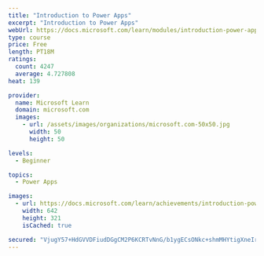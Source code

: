 ```yaml
---
title: "Introduction to Power Apps"
excerpt: "Introduction to Power Apps"
webUrl: https://docs.microsoft.com/learn/modules/introduction-power-apps/
type: course
price: Free
length: PT18M
ratings:
  count: 4247
  average: 4.727808
heat: 139

provider:
  name: Microsoft Learn
  domain: microsoft.com
  images:
    - url: /assets/images/organizations/microsoft.com-50x50.jpg
      width: 50
      height: 50

levels:
  - Beginner

topics:
  - Power Apps

images:
  - url: https://docs.microsoft.com/learn/achievements/introduction-power-apps-social.png
    width: 642
    height: 321
    isCached: true

secured: "VjugY57+HdGVVDFiudDGgCM2P6KCRTvNnG/b1ygECsONkc+shmMHYtigXneIrKUNAkTqPcIxrKJt7NhESv1LUfYC1lLVXb1z8W6V/bYetgVWxlcPIbkrjHJCEtsV5bCbPBiDjEKPuc7NFugY/eVOVu0B9skSj8cI2yUREpXaBvG8U5JjvebvTI9RjJlxdaDvYzaxSIocv/DU34JaiUZSBLVSlEcolp24hh94cN6rPxWefB9DmSw0PUPGlSLSUt96fGCvtiFswYkmhNY8nBIb6j5JlIWbRbgOJCE+l5e/kXNjeixKF1R94ljbazw31Ya5LudnIDGiOz2H/94SUo4Rz4CvITv+iqUAoAwl2X5YlvY+2zliqLDA4G+AqHk7ce7+SibY2HZPR2Fzl/6wOOrgLw==;qkDBKkrut8eaySbBGCquiQ=="
---
```


